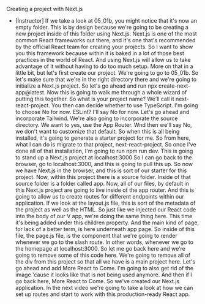 Creating a project with Next.js
- [Instructor] If we take a look at 05_01b, you might notice that it's now an empty folder. This is by design because we're going to be creating a new project inside of this folder using Next.js. Next.js is one of the most common React frameworks out there, and it's one that's recommended by the official React team for creating your projects. So I want to show you this framework because within it is baked in a lot of those best practices in the world of React. And using Next.js will allow us to take advantage of it without having to do too much setup. More on that in a little bit, but let's first create our project. We're going to go to 05_01b. So let's make sure that we're in the right directory there and we're going to initialize a Next.js project. So let's go ahead and run npx create-next-app@latest. Now this is going to walk me through a whole wizard of putting this together. So what is your project name? We'll call it next-react-project. You then can decide whether to use TypeScript. I'm going to choose No for now. ESLint? I'll say No for now. Let's go ahead and incorporate Tailwind. We're also going to incorporate the source directory. We want to yes, use the App Router. Wnd then we'll say No, we don't want to customize that default. So when this is all being installed, it's going to generate a starter project for me. So from here, what I can do is migrate to that project, next-react-project. So once I've done all of that installation, I'm going to run npm run dev. This is going to stand up a Next.js project at localhost:3000 So I can go back to the browser, go to localhost:3000, and this is going to pull this up. So now we have Next.js in the browser, and this is sort of our starter for this project. Now, within this project there is a source folder. Inside of that source folder is a folder called app. Now, all of our files, by default in this Next.js project are going to live inside of the app router. And this is going to allow us to create routes for different endpoints within our application. If we look at the layout.js file, this is sort of the metadata of the project as well as the HTML. So just like we injected our React code into the body of our V app, we're doing the same thing here. This time it's being added under this children property. And the main kind of page, for lack of a better term, is here underneath app page. So inside of this file, the page.js file, is the component that we're going to render whenever we go to the slash route. In other words, whenever we go to the homepage at localhost:3000. So let me go back here and we're going to remove some of this code here. We're going to remove all of the div from this project so that all we have is a main project here. Let's go ahead and add More React to Come. I'm going to also get rid of the image 'cause it looks like that is not being used anymore. And then if I go back here, More React to Come. So we've created our Next.js application. In the next video we're going to take a look at how we can set up routes and start to work with this production-ready React app.